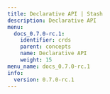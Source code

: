 ```yaml
---
title: Declarative API | Stash
description: Declarative API
menu:
  docs_0.7.0-rc.1:
    identifier: crds
    parent: concepts
    name: Declarative API
    weight: 15
menu_name: docs_0.7.0-rc.1
info:
  version: 0.7.0-rc.1
---
```


